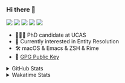 ### Hi there 👋

[![](https://img.shields.io/badge/-Email-325180?logo=maildotru&logoColor=white&style=flat-square)](mailto:hi@wang.tianshu.me)
[![](https://img.shields.io/badge/-GitHub-black?logo=GitHub&style=flat-square)](https://github.com/tshu-w)
[![](https://img.shields.io/badge/-Telegram-26a5e4?labelColor=fafafa&logo=telegram&style=flat-square)](https://t.me/tshu_w) 
[![](https://img.shields.io/badge/-Twitter-1da1f2?logo=Twitter&logoColor=white&style=flat-square)](https://twitter.com/tshu_w)
[![](https://komarev.com/ghpvc/?username=tshu-w&color=blueviolet&style=flat-square)]()



- 🧑🏻‍🎓 PhD candidate at UCAS
- 🔭 Currently interested in Entity Resolution
- 🛠 macOS & Emacs & ZSH & Rime
- 🔑 [GPG Public Key](https://github.com/tshu-w/dotfiles/blob/main/config/gnupg/public.asc)

<details>

<summary>GitHub Stats</summary>

![Tianshu's GitHub stats](https://github-readme-stats.vercel.app/api?username=tshu-w&show_icons=true&theme=buefy&count_private=true)
  
</details>


<details>
  <summary>Wakatime Stats</summary>

  Currently, files accessed by tramp cannot be tracked by wakatime, see https://github.com/wakatime/wakatime-mode/issues/27
  <br>
  
<!--START_SECTION:waka-->
![Code Time](http://img.shields.io/badge/Code%20Time-6%2C403%20hrs%2019%20mins-blue)

**I'm a Night 🦉** 

```text
🌞 Morning                260 commits         ██░░░░░░░░░░░░░░░░░░░░░░░   09.62 % 
🌆 Daytime                958 commits         █████████░░░░░░░░░░░░░░░░   35.44 % 
🌃 Evening                1190 commits        ███████████░░░░░░░░░░░░░░   44.03 % 
🌙 Night                  295 commits         ███░░░░░░░░░░░░░░░░░░░░░░   10.91 % 
```
📅 **I'm Most Productive on Tuesday** 

```text
Monday                   453 commits         ████░░░░░░░░░░░░░░░░░░░░░   16.76 % 
Tuesday                  712 commits         ███████░░░░░░░░░░░░░░░░░░   26.34 % 
Wednesday                368 commits         ███░░░░░░░░░░░░░░░░░░░░░░   13.61 % 
Thursday                 177 commits         ██░░░░░░░░░░░░░░░░░░░░░░░   06.55 % 
Friday                   499 commits         █████░░░░░░░░░░░░░░░░░░░░   18.46 % 
Saturday                 335 commits         ███░░░░░░░░░░░░░░░░░░░░░░   12.39 % 
Sunday                   159 commits         █░░░░░░░░░░░░░░░░░░░░░░░░   05.88 % 
```


📊 **This Week I Spent My Time On** 

```text
💬 Programming Languages: 
sh                       13 hrs 38 mins      █████████████████████████   100.00 % 

🔥 Editors: 
Zsh                      13 hrs 38 mins      █████████████████████████   100.00 % 

🐱‍💻 Projects: 
Terminal                 6 hrs 47 mins       ████████████░░░░░░░░░░░░░   49.82 % 
lit-arkent               5 hrs 31 mins       ██████████░░░░░░░░░░░░░░░   40.45 % 
Auto-GPT                 36 mins             █░░░░░░░░░░░░░░░░░░░░░░░░   04.45 % 
Homebrew                 20 mins             █░░░░░░░░░░░░░░░░░░░░░░░░   02.55 % 
Rime                     14 mins             ░░░░░░░░░░░░░░░░░░░░░░░░░   01.77 % 

💻 Operating System: 
Linux                    6 hrs 58 mins       █████████████░░░░░░░░░░░░   51.09 % 
Mac                      6 hrs 40 mins       ████████████░░░░░░░░░░░░░   48.91 % 
```

**I Mostly Code in Python** 

```text
Python                   19 repos            █████████░░░░░░░░░░░░░░░░   36.54 % 
Emacs Lisp               10 repos            █████░░░░░░░░░░░░░░░░░░░░   19.23 % 
Ruby                     3 repos             █░░░░░░░░░░░░░░░░░░░░░░░░   05.77 % 
Jupyter Notebook         2 repos             █░░░░░░░░░░░░░░░░░░░░░░░░   03.85 % 
Lua                      1 repo              ░░░░░░░░░░░░░░░░░░░░░░░░░   01.92 % 
```




 Last Updated on 22/04/2023 08:12:29 UTC
<!--END_SECTION:waka-->
</details>
